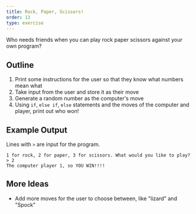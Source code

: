 ```yaml
---
title: Rock, Paper, Scissors!
order: 13
type: exercise
---
```


Who needs friends when you can play rock paper scissors against your own program?

## Outline

1. Print some instructions for the user so that they know what numbers mean what
2. Take input from the user and store it as their move
3. Generate a random number as the computer's move
4. Using `if`, `else if`, `else` statements and the moves of the computer and player, print out who won!

## Example Output

Lines with `>` are input for the program.

```rawtext
1 for rock, 2 for paper, 3 for scissors. What would you like to play?
> 2
The computer player 1, so YOU WIN!!!!
```

## More Ideas

- Add more moves for the user to choose between, like "lizard" and "Spock"
